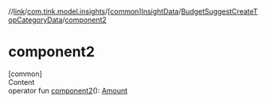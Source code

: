 //[link](../../../index.md)/[com.tink.model.insights](../../index.md)/[[common]InsightData](../index.md)/[BudgetSuggestCreateTopCategoryData](index.md)/[component2](component2.md)



# component2  
[common]  
Content  
operator fun [component2](component2.md)(): [Amount](../../../com.tink.model.misc/[common]-amount/index.md)  



